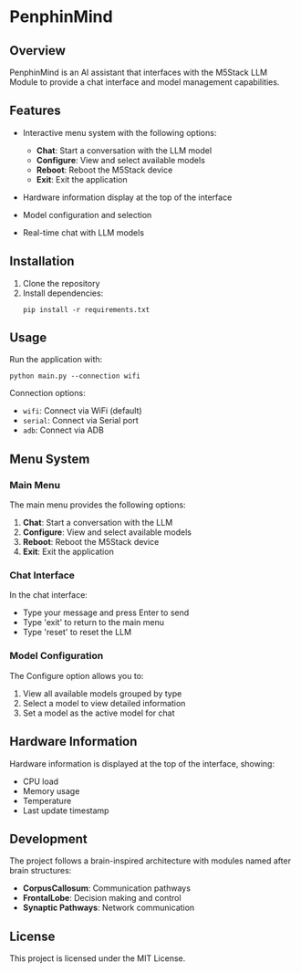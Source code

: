 # PenphinMind

## Overview

PenphinMind is an AI assistant that interfaces with the M5Stack LLM Module to provide a chat interface and model management capabilities.

## Features

- Interactive menu system with the following options:
  - **Chat**: Start a conversation with the LLM model
  - **Configure**: View and select available models
  - **Reboot**: Reboot the M5Stack device
  - **Exit**: Exit the application

- Hardware information display at the top of the interface
- Model configuration and selection
- Real-time chat with LLM models

## Installation

1. Clone the repository
2. Install dependencies:
   ```
   pip install -r requirements.txt
   ```

## Usage

Run the application with:

```
python main.py --connection wifi
```

Connection options:
- `wifi`: Connect via WiFi (default)
- `serial`: Connect via Serial port
- `adb`: Connect via ADB

## Menu System

### Main Menu

The main menu provides the following options:

1. **Chat**: Start a conversation with the LLM
2. **Configure**: View and select available models
3. **Reboot**: Reboot the M5Stack device
4. **Exit**: Exit the application

### Chat Interface

In the chat interface:
- Type your message and press Enter to send
- Type 'exit' to return to the main menu
- Type 'reset' to reset the LLM

### Model Configuration

The Configure option allows you to:
1. View all available models grouped by type
2. Select a model to view detailed information
3. Set a model as the active model for chat

## Hardware Information

Hardware information is displayed at the top of the interface, showing:
- CPU load
- Memory usage
- Temperature
- Last update timestamp

## Development

The project follows a brain-inspired architecture with modules named after brain structures:

- **CorpusCallosum**: Communication pathways
- **FrontalLobe**: Decision making and control
- **Synaptic Pathways**: Network communication

## License

This project is licensed under the MIT License.
